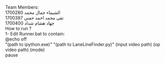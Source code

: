 Team Members: <br>
الشيماء جمال محمد 1700280<br>
تقى محمد احمد حفني 1700387 <br>
جهاد هشام شداد 1700400<br>
How to run ?<br>
1- Edit Runner.bat to contain:<br>
@echo off<br>
"(path to ipython.exe)" "(path to LaneLineFinder.py)" (input video path) (op video path) (mode)<br>
pause<br>
